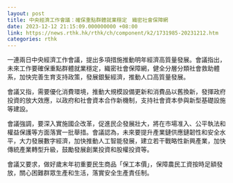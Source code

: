 ```yaml
---
layout: post
title: 中央經濟工作會議：確保重點群體就業穩定　織密社會保障網
date: 2023-12-12 21:15:09.000000000 +08:00
link: https://news.rthk.hk/rthk/ch/component/k2/1731985-20231212.htm
categories: rthk
---
```


一連兩日中央經濟工作會議，提出多項措施推動明年經濟高質量發展。會議指出，未來工作要確保重點群體就業穩定，織密社會保障網，健全分層分類社會救助體系，加快完善生育支持政策，發展銀髮經濟，推動人口高質量發展。

會議又指，需要優化消費環境，推動大規模設備更新和消費品以舊換新，發揮政府投資的放大效應，以政府和社會資本合作新機制，支持社會資本參與新型基礎設施等建設。

會議強調，要深入實施國企改革，促進民企發展壯大，將在市場准入、公平執法和權益保護等方面落實一批舉措。會議認為，未來要提升產業鏈供應鏈韌性和安全水平，大力發展數字經濟，加快推動人工智能發展，建立若干戰略性新興產業，加快傳統產業轉型升級，鼓勵發展創業投資和股權投資等。

會議又要求，做好歲末年初重要民生商品「保工本價」，保障農民工資按時足額發放，關心困難群眾生產和生活，落實安全生產責任制。
